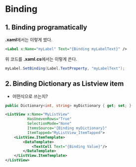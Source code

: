 # Binding
## 1. Binding programatically
**.xaml**에서는 이렇게 썼다.
```xml
<Label x:Name="myLabel" Text="{Binding myLabelText}" />
```
위 코드를 **.xaml.cs**에서는 이렇게 쓴다.
```cs
myLabel.SetBinding(Label.TextProperty, "myLabelText");
```

## 2. Binding Dictionary as Listview item
- 어떤식으로 쓰는지?
```cs
public Dictionary<int, string> myDictionary { get; set; }
```

```xml
<ListView x:Name="MyListView"
          HasUnevenRows="True"
          SelectionMode="None"
          ItemsSource="{Binding myDictionary}"
          ItemTapped="MyListView_ItemTapped">
    <ListView.ItemTemplate>
        <DataTemplate>
            <TextCell Text="{Binding Value}"/>
        </DataTemplate>
    </ListView.ItemTemplate>
</ListView>
```
